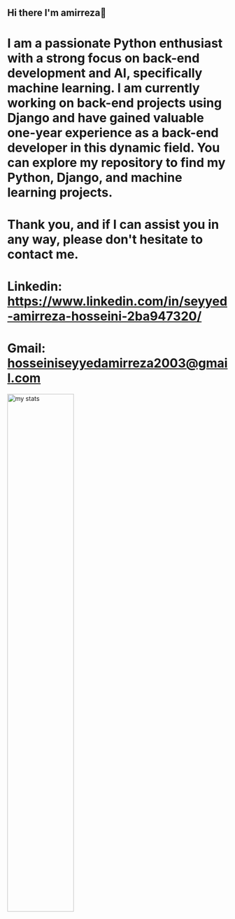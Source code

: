 ## Hi there I'm amirreza👋

# I am a passionate Python enthusiast with a strong focus on back-end development and AI, specifically machine learning. I am currently working on back-end projects using Django and have gained valuable one-year experience as a back-end developer in this dynamic field. You can explore my repository to find my Python, Django, and machine learning projects.

# Thank you, and if I can assist you in any way, please don't hesitate to contact me.

# Linkedin: https://www.linkedin.com/in/seyyed-amirreza-hosseini-2ba947320/

# Gmail: hosseiniseyyedamirreza2003@gmail.com

<img alt="my stats" align="left" width="55%" src="https://github-readme-stats.vercel.app/api?username=seyyed-amirreza-hosseini&show_icons=true&theme=cobalt"/>
